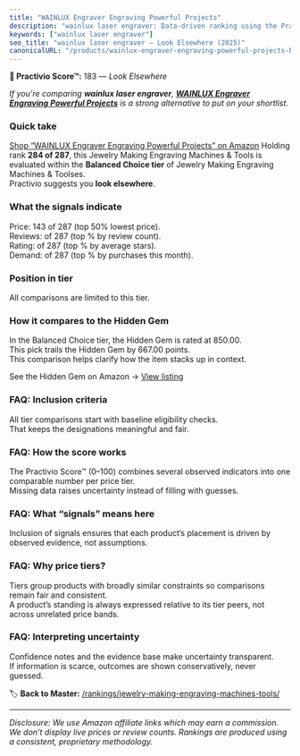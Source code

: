 ```yaml
---
title: "WAINLUX Engraver Engraving Powerful Projects"
description: "wainlux laser engraver: Data-driven ranking using the Practivio Score™. Positioned by quality, value, demand, findability, momentum."
keywords: ["wainlux laser engraver"]
seo_title: "wainlux laser engraver — Look Elsewhere (2025)"
canonicalURL: "/products/wainlux-engraver-engraving-powerful-projects-B0F9YQT69B/"
---
```


**🚫 Practivio Score™:** 183 — _Look Elsewhere_


*If you're comparing **wainlux laser engraver**, **[WAINLUX Engraver Engraving Powerful Projects](https://www.amazon.com/dp/B0F9YQT69B?tag=practivio-20)** is a strong alternative to put on your shortlist.*
### Quick take
[Shop “WAINLUX Engraver Engraving Powerful Projects” on Amazon](https://www.amazon.com/dp/B0F9YQT69B?tag=practivio-20)
Holding rank **284 of 287**, this Jewelry Making Engraving Machines & Tools is evaluated within the **Balanced Choice tier** of Jewelry Making Engraving Machines & Toolses.  
Practivio suggests you **look elsewhere**.

### What the signals indicate
Price: 143 of 287 (top 50% lowest price).  
Reviews:  of 287 (top % by review count).  
Rating:  of 287 (top % by average stars).  
Demand:  of 287 (top % by purchases this month).

### Position in tier
All comparisons are limited to this tier.

### How it compares to the Hidden Gem
In the Balanced Choice tier, the Hidden Gem is rated at 850.00.  
This pick trails the Hidden Gem by 667.00 points.  
This comparison helps clarify how the item stacks up in context.  

See the Hidden Gem on Amazon → [View listing](https://www.amazon.com/dp/B01M1SJNVU?tag=practivio-20)

### FAQ: Inclusion criteria
All tier comparisons start with baseline eligibility checks.  
That keeps the designations meaningful and fair.

### FAQ: How the score works
The Practivio Score™ (0–100) combines several observed indicators into one comparable number per price tier.  
Missing data raises uncertainty instead of filling with guesses.

### FAQ: What “signals” means here
Inclusion of signals ensures that each product’s placement is driven by observed evidence, not assumptions.

### FAQ: Why price tiers?
Tiers group products with broadly similar constraints so comparisons remain fair and consistent.  
A product’s standing is always expressed relative to its tier peers, not across unrelated price bands.

### FAQ: Interpreting uncertainty
Confidence notes and the evidence base make uncertainty transparent.  
If information is scarce, outcomes are shown conservatively, never guessed.


🏷️ **Back to Master:** [/rankings/jewelry-making-engraving-machines-tools/](/rankings/jewelry-making-engraving-machines-tools/)

---
_Disclosure: We use Amazon affiliate links which may earn a commission. We don’t display live prices or review counts. Rankings are produced using a consistent, proprietary methodology._
